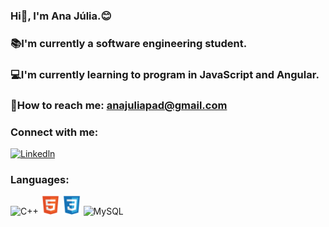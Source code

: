 ###  Hi👋, I'm Ana Júlia.😊
### 📚I'm currently a software engineering student. 
### 💻I'm currently learning to program in JavaScript and Angular.
### 📧How to reach me: anajuliapad@gmail.com

### Connect with me: 
[![Linkedln](https://img.shields.io/badge/LinkedIn-0077B5?style=for-the-badge&logo=linkedin&logoColor=white)](https://www.linkedin.com/in/ana-j%C3%BAlia-pinto-7271111b6/)

### Languages:

<div style="display: inline_block">
<img aling="center" alt="C++" src="https://camo.githubusercontent.com/91be18bebd8afe5f89a4fb59eeb04ab47b5729a29c868185ee5221407a741c87/68747470733a2f2f63646e2e6a7364656c6976722e6e65742f67682f64657669636f6e732f64657669636f6e2f69636f6e732f63706c7573706c75732f63706c7573706c75732d6f726967696e616c2e737667" width="30"/>
<img aling="center" alt="html5" src="https://raw.githubusercontent.com/devicons/devicon/master/icons/html5/html5-original.svg" width="30"/>
<img aling="center" alt="CSS3" src="https://raw.githubusercontent.com/devicons/devicon/master/icons/css3/css3-original.svg" width="30"/>
<img aling="center" alt="MySQL" src="https://camo.githubusercontent.com/ad7293939c16e73991b8d60763373b710bf9e96923595e8dd90fb7dee464e9ce/68747470733a2f2f63646e2e6a7364656c6976722e6e65742f67682f64657669636f6e732f64657669636f6e2f69636f6e732f6d7973716c2f6d7973716c2d6f726967696e616c2d776f72646d61726b2e737667" width="30"/>
</div>

